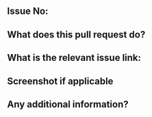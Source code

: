 <!-- Complete this template with the required information -->

## Issue No: #

## What does this pull request do?
<!-- write your answer here-->

## What is the relevant issue link: 
<!-- write your answer here-->

## Screenshot if applicable
<!-- Paste screenshot here -->

## Any additional information?
<!-- Paste screenshot here -->
